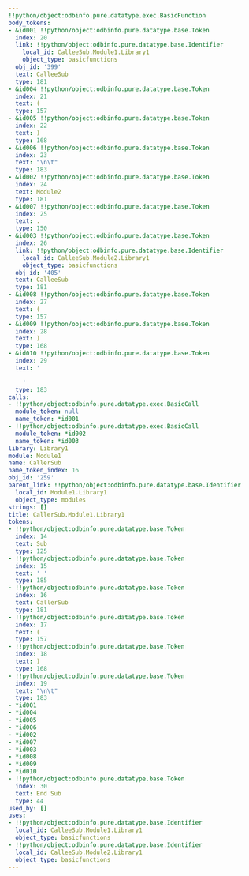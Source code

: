 ```yaml
---
!!python/object:odbinfo.pure.datatype.exec.BasicFunction
body_tokens:
- &id001 !!python/object:odbinfo.pure.datatype.base.Token
  index: 20
  link: !!python/object:odbinfo.pure.datatype.base.Identifier
    local_id: CalleeSub.Module1.Library1
    object_type: basicfunctions
  obj_id: '399'
  text: CalleeSub
  type: 181
- &id004 !!python/object:odbinfo.pure.datatype.base.Token
  index: 21
  text: (
  type: 157
- &id005 !!python/object:odbinfo.pure.datatype.base.Token
  index: 22
  text: )
  type: 168
- &id006 !!python/object:odbinfo.pure.datatype.base.Token
  index: 23
  text: "\n\t"
  type: 183
- &id002 !!python/object:odbinfo.pure.datatype.base.Token
  index: 24
  text: Module2
  type: 181
- &id007 !!python/object:odbinfo.pure.datatype.base.Token
  index: 25
  text: .
  type: 150
- &id003 !!python/object:odbinfo.pure.datatype.base.Token
  index: 26
  link: !!python/object:odbinfo.pure.datatype.base.Identifier
    local_id: CalleeSub.Module2.Library1
    object_type: basicfunctions
  obj_id: '405'
  text: CalleeSub
  type: 181
- &id008 !!python/object:odbinfo.pure.datatype.base.Token
  index: 27
  text: (
  type: 157
- &id009 !!python/object:odbinfo.pure.datatype.base.Token
  index: 28
  text: )
  type: 168
- &id010 !!python/object:odbinfo.pure.datatype.base.Token
  index: 29
  text: '

    '
  type: 183
calls:
- !!python/object:odbinfo.pure.datatype.exec.BasicCall
  module_token: null
  name_token: *id001
- !!python/object:odbinfo.pure.datatype.exec.BasicCall
  module_token: *id002
  name_token: *id003
library: Library1
module: Module1
name: CallerSub
name_token_index: 16
obj_id: '259'
parent_link: !!python/object:odbinfo.pure.datatype.base.Identifier
  local_id: Module1.Library1
  object_type: modules
strings: []
title: CallerSub.Module1.Library1
tokens:
- !!python/object:odbinfo.pure.datatype.base.Token
  index: 14
  text: Sub
  type: 125
- !!python/object:odbinfo.pure.datatype.base.Token
  index: 15
  text: ' '
  type: 185
- !!python/object:odbinfo.pure.datatype.base.Token
  index: 16
  text: CallerSub
  type: 181
- !!python/object:odbinfo.pure.datatype.base.Token
  index: 17
  text: (
  type: 157
- !!python/object:odbinfo.pure.datatype.base.Token
  index: 18
  text: )
  type: 168
- !!python/object:odbinfo.pure.datatype.base.Token
  index: 19
  text: "\n\t"
  type: 183
- *id001
- *id004
- *id005
- *id006
- *id002
- *id007
- *id003
- *id008
- *id009
- *id010
- !!python/object:odbinfo.pure.datatype.base.Token
  index: 30
  text: End Sub
  type: 44
used_by: []
uses:
- !!python/object:odbinfo.pure.datatype.base.Identifier
  local_id: CalleeSub.Module1.Library1
  object_type: basicfunctions
- !!python/object:odbinfo.pure.datatype.base.Identifier
  local_id: CalleeSub.Module2.Library1
  object_type: basicfunctions
---
```


